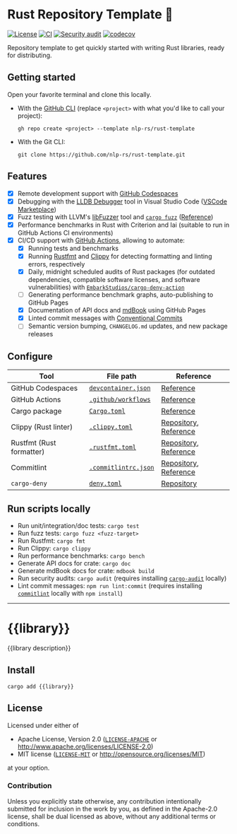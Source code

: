 # Rust Repository Template 🦀
[![License](https://img.shields.io/badge/License-MIT%20%26%20Apache%202.0-blue)](#license)
[![CI](https://github.com/nlp-rs/rust-template/actions/workflows/main.yml/badge.svg)](https://github.com/nlp-rs/rust-template/actions/workflows/main.yml)
[![Security audit](https://github.com/nlp-rs/rust-template/actions/workflows/security-audit.yml/badge.svg)](https://github.com/nlp-rs/rust-template/actions/workflows/security-audit.yml)
[![codecov](https://codecov.io/gh/nlp-rs/rust-template/branch/main/graph/badge.svg?token=6ZSIWAQTHU)](https://codecov.io/gh/nlp-rs/rust-template)

Repository template to get quickly started with writing Rust libraries, ready for distributing.

## Getting started
Open your favorite terminal and clone this locally.
 - With the [GitHub CLI](https://cli.github.com/) (replace `<project>` with what you'd like to call your project):
   ```shell
   gh repo create <project> --template nlp-rs/rust-template
   ```
 - With the Git CLI:
   ```shell
   git clone https://github.com/nlp-rs/rust-template.git
   ```

## Features
 - [x] Remote development support with [GitHub Codespaces](https://github.com/features/codespaces)
 - [x] Debugging with the [LLDB Debugger](https://lldb.llvm.org/) tool in Visual Studio Code ([VSCode Marketplace](https://marketplace.visualstudio.com/items?itemName=vadimcn.vscode-lldb))
 - [x] Fuzz testing with LLVM's [libFuzzer](https://llvm.org/docs/LibFuzzer.html) tool and [`cargo fuzz`](https://github.com/rust-fuzz/cargo-fuzz) ([Reference](https://rust-fuzz.github.io/book/introduction.html))
 - [x] Performance benchmarks in Rust with Criterion and Iai (suitable to run in GitHub Actions CI environments)
 - [x] CI/CD support with [GitHub Actions](https://github.com/features/actions), allowing to automate:
   - [x] Running tests and benchmarks
   - [x] Running [Rustfmt](https://github.com/rust-lang/rustfmt) and [Clippy](https://github.com/rust-lang/rust-clippy) for detecting formatting and linting errors, respectively
   - [x] Daily, midnight scheduled audits of Rust packages (for outdated dependencies, compatible software licenses, and software vulnerabilities) with [`EmbarkStudios/cargo-deny-action`](https://github.com/EmbarkStudios/cargo-deny-action)
   - [ ] Generating performance benchmark graphs, auto-publishing to GitHub Pages
   - [x] Documentation of API docs and [mdBook](https://github.com/rust-lang/mdBook) using GitHub Pages
   - [x] Linted commit messages with [Conventional Commits](https://www.conventionalcommits.org/en/v1.0.0/) 
   - [ ] Semantic version bumping, `CHANGELOG.md` updates, and new package releases

## Configure
| Tool                     | File path                                                | Reference                                                                                                        |
|--------------------------|----------------------------------------------------------|------------------------------------------------------------------------------------------------------------------|
| GitHub Codespaces        | [`devcontainer.json`](./.devcontainer/devcontainer.json) | [Reference](https://containers.dev/implementors/json_reference/)                                                 |
| GitHub Actions           | [`.github/workflows`](./.github/workflows)               | [Reference](https://docs.github.com/en/actions/using-workflows/workflow-syntax-for-github-actions)               |
| Cargo package            | [`Cargo.toml` ](./Cargo.toml)                            | [Reference](https://doc.rust-lang.org/cargo/reference/manifest.html)                                             |
| Clippy (Rust linter)     | [`.clippy.toml`](./.clippy.toml)                         | [Repository](https://github.com/rust-lang/rust-clippy), [ Reference ]( https://rust-lang.github.io/rust-clippy/) |
| Rustfmt (Rust formatter) | [`.rustfmt.toml`](./.rustfmt.toml)                       | [Repository](https://github.com/rust-lang/rustfmt), [ Reference](https://rust-lang.github.io/rustfmt/)           |
| Commitlint               | [`.commitlintrc.json`](./..commitlintrc.json)            | [Repository](https://github.com/conventional-changelog/commitlint), [Reference](https://commitlint.js.org/#/)    |
| `cargo-deny`             | [`deny.toml`](./deny.toml)                               | [Repository](https://github.com/EmbarkStudios/cargo-deny)                                                        |

## Run scripts locally
 - Run unit/integration/doc tests: `cargo test`
 - Run fuzz tests: `cargo fuzz <fuzz-target>`
 - Run Rustfmt: `cargo fmt`
 - Run Clippy: `cargo clippy`
 - Run performance benchmarks: `cargo bench`
 - Generate API docs for crate: `cargo doc`
 - Generate mdBook docs for crate: `mdbook build`
 - Run security audits: `cargo audit` (requires installing [`cargo-audit`](https://crates.io/crates/cargo-audit) locally)
 - Lint commit messages: `npm run lint:commit` (requires installing [`commitlint`](https://commitlint.js.org/#/) locally with `npm install`)

----

# {{library}}
{{library description}}

## Install
```shell
cargo add {{library}}
```

## License
Licensed under either of
 * Apache License, Version 2.0 ([`LICENSE-APACHE`](LICENSE-APACHE) or http://www.apache.org/licenses/LICENSE-2.0)
 * MIT license ([`LICENSE-MIT`](LICENSE-MIT) or http://opensource.org/licenses/MIT)

at your option.

### Contribution
Unless you explicitly state otherwise, any contribution intentionally submitted for inclusion in the work by you, as defined in the Apache-2.0 license, shall be dual licensed as above, without any additional terms or conditions.
